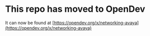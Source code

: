 # This repo has moved to OpenDev

It can now be found at [https://opendev.org/x/networking-avaya](https://opendev.org/x/networking-avaya)
